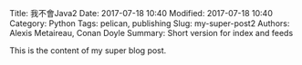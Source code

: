 Title: 我不會Java2
Date: 2017-07-18 10:40
Modified: 2017-07-18 10:40
Category: Python
Tags: pelican, publishing
Slug: my-super-post2
Authors: Alexis Metaireau, Conan Doyle
Summary: Short version for index and feeds

This is the content of my super blog post.

